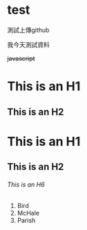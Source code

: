 # test
測試上傳github

我今天測試資料

~~javascript~~

This is an H1
=============

This is an H2
-------------

# This is an H1

## This is an H2

###### This is an H6

<ol>
<li>Bird</li>
<li>McHale</li>
<li>Parish</li>
</ol>
